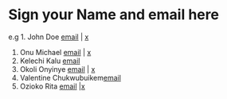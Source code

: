 # Sign your Name and email here 
e.g 1. John Doe [email](mailto:john@doe.com) | [x](https://x.com/johndoe)
1. Onu Michael [email](mailto:michaelonu39@gmail.com) | [x](https://x.com/Phantom_Chi)
2. Kelechi Kalu [email](kalukelechi401@gmail.com)
3. Okoli Onyinye [email](mailto:godsonyi21@gmail.com) | [x](https://x.xom/Okolionyi)
4. Valentine Chukwubuikem[email](chukwubuikemvalentine401@gmail.com)
5. Ozioko Rita  [email](dianerita373@gmail.com) |[x](https://x.com/Rita_Diane)

